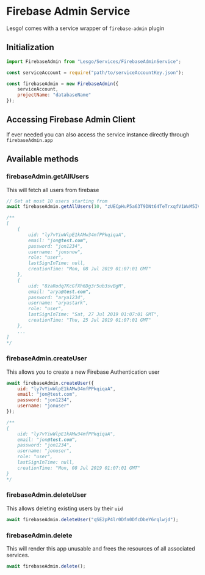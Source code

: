 # Firebase Admin Service

Lesgo! comes with a service wrapper of `firebase-admin` plugin

## Initialization

```js
import FirebaseAdmin from "Lesgo/Services/FirebaseAdminService";

const serviceAccount = require("path/to/serviceAccountKey.json");

const firebaseAdmin = new FirebaseAdmin({
	serviceAccount,
	projectName: "databaseName"
});
```

## Accessing Firebase Admin Client

If ever needed you can also access the service instance directly through `firebaseAdmin.app`

## Available methods

### firebaseAdmin.getAllUsers

This will fetch all users from firebase

```js
// Get at most 10 users starting from 
await firebaseAdmin.getAllUsers(10, "zUECpHuP5a63T9DNt64TeTrxqfV1WvM5IVe8cYZ9E9tSbhFOrw3QK2VPXJiLiYZo4dne5naMKnPPPYrUkUaYaJgPzfaV0gVj0EEdkiJvsdlreEShuogIs4zbdlLtqPQ8");

/**
[
	{
		uid: "ly7vYiwWlpE1kAMw34mfPPkqiqaA",
		email: "jon@test.com",
		password: "jon1234",
		username: "jonsnow",
		role: "user",
		lastSignInTime: null,
		creationTime: "Mon, 08 Jul 2019 01:07:01 GMT"
	},
	{
		uid: "8zaRodq7KcGfXh6Dg3r5ub3svBgM",
		email: "arya@test.com",
		password: "arya1234",
		username: "aryastark",
		role: "user",
		lastSignInTime: "Sat, 27 Jul 2019 01:07:01 GMT",
		creationTime: "Thu, 25 Jul 2019 01:07:01 GMT"
	},
	...
]
*/
```

### firebaseAdmin.createUser

This allows you to create a new Firebase Authentication user

```js
await firebaseAdmin.createUser({
	uid: "ly7vYiwWlpE1kAMw34mfPPkqiqaA",
	email: "jon@test.com",
	password: "jon1234",
	username: "jonuser"
});

/**
{
	uid: "ly7vYiwWlpE1kAMw34mfPPkqiqaA",
	email: "jon@test.com",
	password: "jon1234",
	username: "jonuser",
	role: "user",
	lastSignInTime: null,
	creationTime: "Mon, 08 Jul 2019 01:07:01 GMT"
}
*/
```

### firebaseAdmin.deleteUser

This allows deleting existing users by their `uid`

```js
await firebaseAdmin.deleteUser("qSE2pP4lr0Dfn0DfcDbeY6rqlwjd");
```

### firebaseAdmin.delete

This will render this app unusable and frees the resources of all associated services.

```js
await firebaseAdmin.delete();
```

